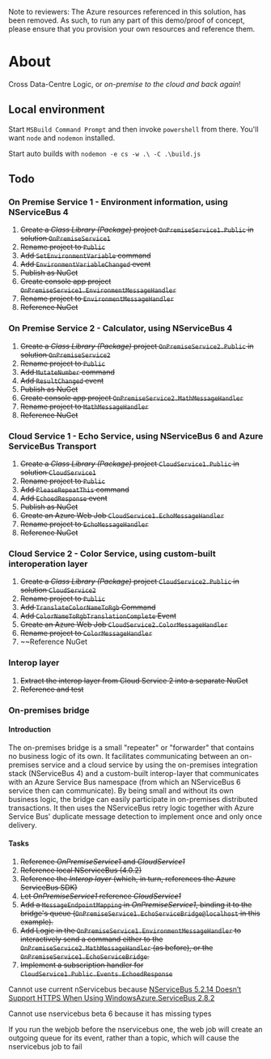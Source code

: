 Note to reviewers: The Azure resources referenced in this solution, has been removed. As such, to run any part of this demo/proof of concept, please ensure that you provision your own resources and reference them.

# About
Cross Data-Centre Logic, or *on-premise to the cloud and back again*!

## Local environment
Start `MSBuild Command Prompt` and then invoke `powershell` from there.
You'll want `node` and `nodemon` installed.

Start auto builds with `nodemon -e cs -w .\ -C .\build.js`

## Todo
### On Premise Service 1 - Environment information, using NServiceBus 4
1. ~~Create a *Class Library (Package)* project `OnPremiseService1.Public` in solution `OnPremiseService1`~~
2. ~~Rename project to `Public`~~
3. ~~Add `SetEnvironmentVariable` command~~
4. ~~Add `EnvironmentVariableChanged` event~~
5. ~~Publish as NuGet~~
6. ~~Create console app project `OnPremiseService1.EnvironmentMessageHandler`~~
7. ~~Rename project to `EnvironmentMessageHandler`~~
8. ~~Reference NuGet~~

### On Premise Service 2 - Calculator, using NServiceBus 4
1. ~~Create a *Class Library (Package)* project `OnPremiseService2.Public` in solution `OnPremiseService2`~~
2. ~~Rename project to `Public`~~
3. ~~Add `MutateNumber` command~~
4. ~~Add `ResultChanged` event~~
5. ~~Publish as NuGet~~
6. ~~Create console app project `OnPremiseService2.MathMessageHandler`~~
7. ~~Rename project to `MathMessageHandler`~~
8. ~~Reference NuGet~~

### Cloud Service 1 - Echo Service, using NServiceBus 6 and Azure ServiceBus Transport
1. ~~Create a *Class Library (Package)* project `CloudService1.Public` in solution `CloudService1`~~ 
2. ~~Rename project to `Public`~~
3. ~~Add `PleaseRepeatThis` command~~
4. ~~Add `EchoedResponse` event~~
5. ~~Publish as NuGet~~
6. ~~Create an Azure Web Job `CloudService1.EchoMessageHandler`~~
7. ~~Rename project to `EchoMessageHandler`~~
8. ~~Reference NuGet~~

### Cloud Service 2 - Color Service, using custom-built interoperation layer
1. ~~Create a *Class Library (Package)* project `CloudService2.Public` in solution `CloudService2`~~
2. ~~Rename project to `Public`~~
3. ~~Add `TranslateColorNameToRgb` Command~~
4. ~~Add `ColorNameToRgbTranslationComplete` Event~~
5. ~~Create an Azure Web Job `CloudService2.ColorMessageHandler`~~
6. ~~Rename project to `ColorMessageHandler`~~
7. ~~Reference NuGet 

### Interop layer
1. ~~Extract the interop layer from Cloud Service 2 into a separate NuGet~~
2. ~~Reference and test~~

### On-premises bridge
#### Introduction
The on-premises bridge is a small "repeater" or "forwarder" that contains no business logic of its own. It
facilitates communicating between an on-premises service and a cloud service by using the on-premises
integration stack (NServiceBus 4) and a custom-built interop-layer that communicates with an Azure Service
Bus namespace (from which an NServiceBus 6 service then can communicate). By being small and without its own
business logic, the bridge can easily participate in on-premises distributed transactions. It then uses the
NServiceBus retry logic together with Azure Service Bus' duplicate message detection to implement once and
only once delivery.

#### Tasks
1. ~~Reference *OnPremiseService1* and *CloudService1*~~
2. ~~Reference local NServiceBus (4.0.2)~~
3. ~~Reference the *Interop layer* (which, in turn, references the Azure ServiceBus SDK)~~
4. ~~Let *OnPremiseService1* reference *CloudService1*~~
5. ~~Add a `MessageEndpointMapping` in *OnPremiseService1*, binding it to the bridge's queue (`OnPremiseService1.EchoServiceBridge@localhost` in this example).~~
6. ~~Add Logic in the `OnPremiseService1.EnvironmentMessageHandler` to interactively send a command either to the
`OnPremiseService2.MathMessageHandler` (as before), or the `OnPremiseService1.EchoServiceBridge`.~~
7. ~~Implement a subscription handler for `CloudService1.Public.Events.EchoedResponse`~~



Cannot use current nServicebus because [NServiceBus 5.2.14 Doesn’t Support HTTPS When Using WindowsAzure.ServiceBus 2.8.2](https://www.sslvpn.online/nservicebus-5-2-14-doesnt-support-https-when-using-windowsazure-servicebus-2-8-2/)

Cannot use nservicebus beta 6 because it has missing types

If you run the webjob before the nservicebus one, the web job will create an outgoing queue for its event, rather than a topic, which will cause the nservicebus job to fail


